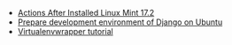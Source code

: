 * [Actions After Installed Linux Mint 17.2](after_install_mint_17.md)
* [Prepare development environment of Django on Ubuntu](dev_env_for_django.md)
* [Virtualenvwrapper tutorial](virtualenvwrapper.md)